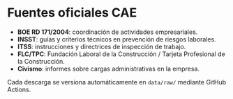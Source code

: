 
# Fuentes oficiales CAE

- **BOE RD 171/2004**: coordinación de actividades empresariales.
- **INSST**: guías y criterios técnicos en prevención de riesgos laborales.
- **ITSS**: instrucciones y directrices de inspección de trabajo.
- **FLC/TPC**: Fundación Laboral de la Construcción / Tarjeta Profesional de la Construcción.
- **Civismo**: informes sobre cargas administrativas en la empresa.

Cada descarga se versiona automáticamente en `data/raw/` mediante GitHub Actions.
